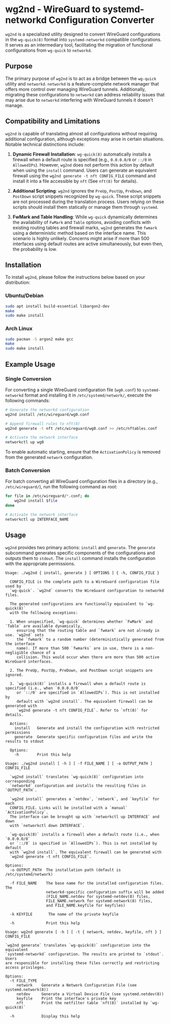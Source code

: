 wg2nd - WireGuard to systemd-networkd Configuration Converter
=============================================================

`wg2nd` is a specialized utility designed to convert WireGuard configurations in the `wg-quick(8)`
format into `systemd-networkd` compatible configurations. It serves as an intermediary tool,
facilitating the migration of functional configurations from `wg-quick` to `networkd`.

Purpose
-------

The primary purpose of `wg2nd` is to act as a bridge between the `wg-quick` utility and `networkd`. `networkd` is
a feature-complete network manager that offers more control over managing WireGuard tunnels. Additionally,
migrating these configurations to `networkd` can address reliability issues that may arise due to `networkd`
interfering with WireGuard tunnels it doesn't manage.

Compatibility and Limitations
-----------------------------

`wg2nd` is capable of translating almost all configurations without requiring additional configuration, although
exceptions may arise in certain situations. Notable technical distinctions include:

1. **Dynamic Firewall Installation**: `wg-quick(8)` automatically installs a firewall when a default route is specified
    (e.g., `0.0.0.0/0` or `::/0` in `AllowedIPs`). However, `wg2nd` does not perform this action by default when using
    the `install` command. Users can generate an equivalent firewall using the `wg2nd generate -t nft CONFIG_FILE` command
    and install it into a file accessible by `nft` (See `nft(8)` for details).

2. **Additional Scripting**: `wg2nd` ignores the `PreUp`, `PostUp`, `PreDown`, and `PostDown` script snippets recognized by
   `wg-quick`. These script snippets are not processed during the translation process. Users relying on these scripts should
   install them statically or manage them through `systemd`.

3. **FwMark and Table Handling**: While `wg-quick` dynamically determines the availability of `FwMark` and `Table` options,
   avoiding conflicts with existing routing tables and firewall marks, `wg2nd` generates the `fwmark` using a deterministic
   method based on the interface name. This scenario is highly unlikely. Concerns might arise if more than 500 interfaces
   using default routes are active simultaneously, but even then, the probability is low.

Installation
------------

To install `wg2nd`, please follow the instructions below based on your distribution:

### Ubuntu/Debian

```bash
sudo apt install build-essential libargon2-dev
make
sudo make install
```

### Arch Linux

```bash
sudo pacman -S argon2 make gcc
make
sudo make install
```

Example Usage
-------------

### Single Conversion

For converting a single WireGuard configuration file (`wg0.conf`) to `systemd-networkd` format
and installing it in `/etc/systemd/network/`, execute the following commands:

```bash
# Generate the networkd configuration
wg2nd install /etc/wireguard/wg0.conf

# Append firewall rules to nft(8)
wg2nd generate -t nft /etc/wireguard/wg0.conf >> /etc/nftables.conf

# Activate the network interface
networkctl up wg0
```

To enable automatic starting, ensure that the `ActivationPolicy` is removed from the generated `network` configuration.

### Batch Conversion

For batch converting all WireGuard configuration files in a directory (e.g., `/etc/wireguard/`),
run the following command as root:

```bash
for file in /etc/wireguard/*.conf; do
    wg2nd install $file
done

# Activate the network interface
networkctl up INTERFACE_NAME
```

Usage
-----

`wg2nd` provides two primary actions: `install` and `generate`. The `generate` subcommand generates
specific components of the configurations and outputs them to `stdout`. The `install` command
installs the configuration with the appropriate permissions.

```plaintext
Usage: ./wg2nd { install, generate } [ OPTIONS ] { -h, CONFIG_FILE }

  CONFIG_FILE is the complete path to a WireGuard configuration file used by
  `wg-quick`. `wg2nd` converts the WireGuard configuration to networkd files.

  The generated configurations are functionally equivalent to `wg-quick(8)`
  with the following exceptions:

  1. When unspecified, `wg-quick` determines whether `FwMark` and `Table` are available dynamically,
     ensuring that the routing table and `fwmark` are not already in use. `wg2nd` sets
     the `fwmark` to a random number (deterministically generated from the interface
     name). If more than 500 `fwmarks` are in use, there is a non-negligible chance of a
     collision. This would occur when there are more than 500 active WireGuard interfaces.

  2. The PreUp, PostUp, PreDown, and PostDown script snippets are ignored.

  3. `wg-quick(8)` installs a firewall when a default route is specified (i.e., when `0.0.0.0/0`
     or `::/0` are specified in `AllowedIPs`). This is not installed by
     default with `wg2nd install`. The equivalent firewall can be generated with
     `wg2nd generate -t nft CONFIG_FILE`. Refer to `nft(8)` for details.

  Actions:
    install   Generate and install the configuration with restricted permissions
    generate  Generate specific configuration files and write the results to stdout

  Options:
    -h        Print this help
```

```plaintext
Usage: ./wg2nd install [ -h ] [ -f FILE_NAME ] [ -o OUTPUT_PATH ] CONFIG_FILE

  `wg2nd install` translates `wg-quick(8)` configuration into corresponding
  `networkd` configuration and installs the resulting files in `OUTPUT_PATH`.

  `wg2nd install` generates a `netdev`, `network`, and `keyfile` for each
  CONFIG_FILE. Links will be installed with a `manual` `ActivationPolicy`.
  The interface can be brought up with `networkctl up INTERFACE` and down
  with `networkctl down INTERFACE`.

  `wg-quick(8)` installs a firewall when a default route (i.e., when `0.0.0.0/0`
  or `::/0` is specified in `AllowedIPs`). This is not installed by default
  with `wg2nd install`. The equivalent firewall can be generated with
  `wg2nd generate -t nft CONFIG_FILE`.

Options:
  -o OUTPUT_PATH  The installation path (default is /etc/systemd/network)

  -f FILE_NAME    The base name for the installed configuration files. The
                  networkd-specific configuration suffix will be added
                  (FILE_NAME.netdev for systemd-netdev(8) files,
                  FILE_NAME.network for systemd-network(8) files,
                  and FILE_NAME.keyfile for keyfiles)

  -k KEYFILE       The name of the private keyfile

  -h              Print this help
```

```plaintext
Usage: wg2nd generate [ -h ] [ -t { network, netdev, keyfile, nft } ] CONFIG_FILE

`wg2nd generate` translates `wg-quick(8)` configuration into the equivalent
`systemd-networkd` configuration. The results are printed to `stdout`. Users
are responsible for installing these files correctly and restricting access privileges.

Options:
  -t FILE_TYPE
     network    Generate a Network Configuration File (see systemd.network(8))
     netdev     Generate a Virtual Device File (see systemd.netdev(8))
     keyfile    Print the interface's private key
     nft        Print the netfilter table `nft(8)` installed by `wg-quick(8)`

  -h            Display this help
```
